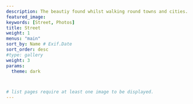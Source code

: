 ```yaml
---
description: The beautiy found whilst walking round towns and cities.
featured_image: 
keywords: [Street, Photos]
title: Street
weight: 1
menus: "main"
sort_by: Name # Exif.Date
sort_order: desc
#type: gallery
weight: 3
params:
  theme: dark



# list pages require at least one image to be displayed.
---
```

